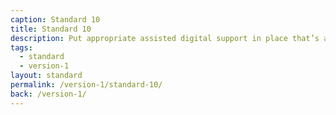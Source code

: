 ```yaml
---
caption: Standard 10
title: Standard 10
description: Put appropriate assisted digital support in place that’s aimed towards those who genuinely need it.
tags:
  - standard
  - version-1
layout: standard
permalink: /version-1/standard-10/
back: /version-1/
---
```

